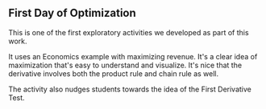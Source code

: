 ## First Day of Optimization

This is one of the first exploratory activities we developed as part of this work.  

It uses an Economics example with maximizing revenue.  It's a clear idea of maximization that's easy to understand and visualize. It's nice that the derivative involves both the product rule and chain rule as well.  

The activity also nudges students towards the idea of the First Derivative Test.  
